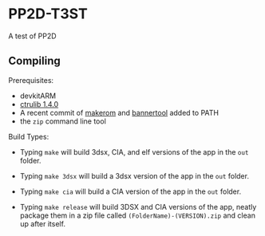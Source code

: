 # PP2D-T3ST

A test of PP2D

## Compiling
Prerequisites: 

- devkitARM 
- [ctrulib 1.4.0](https://github.com/smealum/ctrulib/releases/tag/v1.4.0)
- A recent commit of [makerom](https://github.com/profi200/Project_CTR/tree/master/makerom) and [bannertool](https://github.com/Steveice10/bannertool) added to PATH
- the `zip` command line tool

Build Types:

- Typing `make` will build 3dsx, CIA, and elf versions of the app in the `out` folder.

- Typing `make 3dsx` will build a 3dsx version of the app in the `out` folder.

- Typing `make cia` will build a CIA version of the app in the `out` folder.

- Typing `make release` will build 3DSX and CIA versions of the app, neatly package them in a zip file called `(FolderName)-(VERSION).zip` and clean up after itself.
